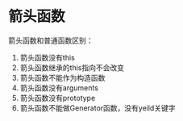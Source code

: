 # 箭头函数
箭头函数和普通函数区别：
1. 箭头函数没有this
2. 箭头函数继承的this指向不会改变
3. 箭头函数不能作为构造函数
4. 箭头函数没有arguments
5. 箭头函数没有prototype
6. 箭头函数不能做Generator函数，没有yeild关键字